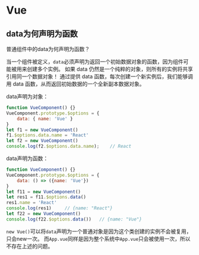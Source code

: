 # Vue

## data为何声明为函数

普通组件中的data为何声明为函数？

当一个组件被定义，`data`必须声明为返回一个初始数据对象的函数，因为组件可能被用来创建多个实例。
如果 data 仍然是一个纯粹的对象，则所有的实例将共享引用同一个数据对象！
通过提供 data 函数，每次创建一个新实例后，我们能够调用 data 函数，从而返回初始数据的一个全新副本数据对象。

data声明为对象：
```js
function VueComponent() {}
VueComponent.prototype.$options = {
    data: { name: 'Vue' }
}
let f1 = new VueComponent()
f1.$options.data.name = 'React'
let f2 = new VueComponent()
console.log(f2.$options.data.name);    // React
```
data声明为函数：
```js
function VueComponent() {}
VueComponent.prototype.$options = {
    data: () => ({name: 'Vue'})
}
let f11 = new VueComponent()
let res1 = f11.$options.data()
res1.name = 'React'
console.log(res1)     // {name: "React"}
let f22 = new VueComponent()
console.log(f22.$options.data())   // {name: "Vue"}
```
`new Vue()`可以将`data`声明为一个普通对象是因为这个类创建的实例不会被复用，只会new一次。
而`App.vue`同样是因为整个系统中`App.vue`只会被使用一次，所以不存在上述的问题。
